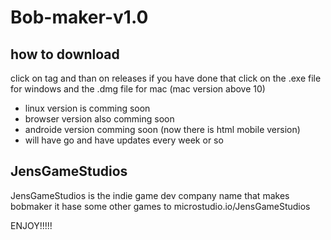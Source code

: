 # Bob-maker-v1.0

## how to download
click on tag and than on releases
if you have done that click on the .exe file for windows and the .dmg file for mac (mac version above 10)
- linux version is comming soon
- browser version also comming soon
- androide version comming soon (now there is html mobile version)
- will have go and have updates every week or so

## JensGameStudios
JensGameStudios is the indie game dev company name that makes bobmaker
it hase some other games to
microstudio.io/JensGameStudios

ENJOY!!!!!

